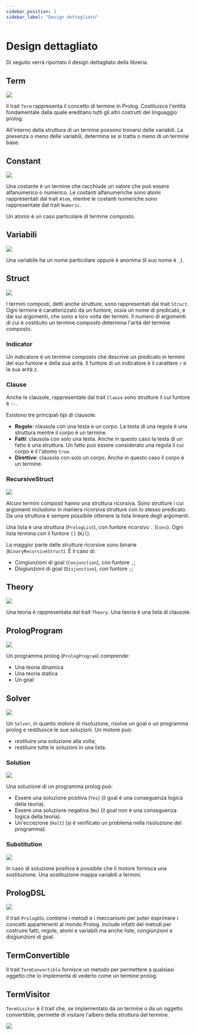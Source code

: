 ```yaml
---
sidebar_position: 3
sidebar_label: "Design dettagliato"
---
```


# Design dettagliato

Di seguito verrà riportato il design dettagliato della libreria.

## Term

![](/img/diagrams/Term.png)

Il trait `Term` rappresenta il concetto di termine in Prolog. Costituisce l'entità fondamentale dalla quale ereditano tutti
gli altri costrutti del linguaggio prolog.

All'interno della struttura di un termine possono trovarsi delle variabili. La presenza o meno delle variabili, 
determina se si tratta o meno di un termine base.

## Constant

![](/img/diagrams/constant.png)

Una costante è un termine che racchiude un valore che può essere alfanumerico o numerico.
Le costanti alfanumeriche sono atomi rappresentati dal trait `Atom`, mentre le costanti numeriche sono 
rappresentate dal trait `Numeric`. 

Un atomo è un caso particolare di termine composto.

## Variabili

![](/img/diagrams/Variable.png)

Una variabile ha un nome particolare oppure è anonima (il suo nome è `_`).

## Struct

![](/img/diagrams/Struct.png)

I termini composti, detti anche strutture, sono rappresentati dal trait `Struct`. Ogni termine è caratterizzato da un 
funtore, ossia un nome di predicato, e dai sui argomenti, che sono a loro volta dei termini. Il numero di argomenti 
di cui è costituito un termine composto determina l'arità del termine composto.

### Indicator

Un indicatore è un termine composto che descrive un predicato in termini del suo funtore e della sua arità.
Il funtore di un indicatore è il carattere `/` e la sua arità `2`.

### Clause

Anche le clausole, rappresentate dal trait `Clause` sono strutture il cui funtore è `:-`.

Esistono tre principali tipi di clausole:

* **Regole**: clausola con una testa e un corpo. La testa di una regola è una struttura mentre il corpo è un termine.
* **Fatti**: clausola con solo una testa. Anche in questo caso la testa di un fatto è una struttura. Un fatto può essere
considerato una regola il cui corpo è il l'atomo `true`.
* **Direttive**: clausola con solo un corpo. Anche in questo caso il corpo è un termine.

### RecursiveStruct

![](/img/diagrams/RecursiveStructs.png)

Alcuni termini composti hanno una struttura ricorsiva. Sono strutture i cui argomenti includono in maniera ricorsiva 
strutture con lo stesso predicato. 
Da una struttura è sempre possibile ottenere la lista lineare degli argomenti.

Una lista è una struttura (`PrologList`), con funtore ricorsivo `.` (`Cons`). Ogni lista termina con il funtore `[]` (`Nil`).

La maggior parte delle strutture ricorsive sono binarie (`BinaryRecursiveStruct`). È il caso di:

* Congiunzioni di goal (`Conjunction`), con funtore `,`;
* Disgiunzioni di goal (`Disjunction`), con funtore `;`;

## Theory

![](/img/diagrams/Theory.png)

Una teoria è rappresentata dal trait `Theory`. Una teoria è una lista di clausole.

## PrologProgram

![](/img/diagrams/PrologProgram.png)

Un programma prolog (`PrologProgram`) comprende:

* Una teoria dinamica
* Una teoria statica
* Un goal

## Solver

![](/img/diagrams/Solver.png)

Un `Solver`, in quanto motore di risoluzione, risolve un goal o un programma prolog e restituisce le sue soluzioni. 
Un motore può:

* restituire una soluzione alla volta;
* restituire tutte le soluzioni in una lista. 

### Solution

![](/img/diagrams/Solution.png)

Una soluzione di un programma prolog può:

* Essere una soluzione positiva (`Yes`) (il goal è una conseguenza logica della teoria).
* Essere una soluzione negativa (`No`) (il goal non è una conseguenza logica della teoria).
* Un'eccezione (`Halt`) (si è verificato un problema nella risoluzione del programma).

### Substitution

![](/img/diagrams/Substitution.png)

In caso di soluzione positiva è possibile che il motore fornisca una sostituzione. Una sostituzione 
mappa variabili a termini.

## PrologDSL

![](/img/diagrams/PrologDSL.png)

Il trait `PrologDSL` contiene i metodi e i meccanismi per poter esprimere i concetti appartenenti al mondo Prolog.
Include infatti dei metodi per costruire fatti, regole, atomi e variabili ma anche liste, congiunzioni e disgiunzioni
di goal.

## TermConvertible

Il trait `TermConvertible` fornisce un metodo per permettere a qualsiasi oggetto che lo implementa di vederlo come un
termine prolog.

## TermVisitor

`TermVisitor` è il trait che, se implementato da un termine o da un oggetto convertibile, permette di visitare l'albero
della struttura del termine.

![](/img/diagrams/TermConverterAndVisitor.png)